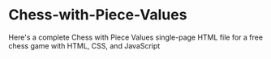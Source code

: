 # Chess-with-Piece-Values
Here's a complete Chess with Piece Values single-page HTML file for a free chess game with HTML, CSS, and JavaScript
